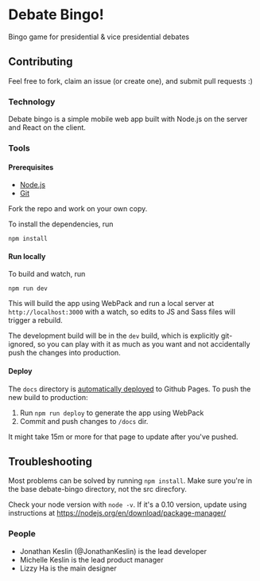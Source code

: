 # Debate Bingo!
Bingo game for presidential & vice presidential debates

## Contributing
Feel free to fork, claim an issue (or create one), and submit pull requests :)

### Technology
Debate bingo is a simple mobile web app built with Node.js on the server and React on the client.

### Tools
#### Prerequisites
* [Node.js](https://nodejs.org)
* [Git](https://git-scm.com)

Fork the repo and work on your own copy.

To install the dependencies, run

    npm install


#### Run locally
To build and watch, run

    npm run dev

This will build the app using WebPack and run a local server at `http://localhost:3000` with a watch, so edits to JS and Sass files will trigger a rebuild.

The development build will be in the `dev` build, which is explicitly git-ignored, so you can play with it as much as you want and not accidentally push the changes into production.

#### Deploy

The `docs` directory is [automatically deployed](https://help.github.com/articles/configuring-a-publishing-source-for-github-pages/#publishing-your-github-pages-site-from-a-docs-folder-on-your-master-branch) to Github Pages. To push the new build to production:

1. Run `npm run deploy` to generate the app using WebPack
2. Commit and push changes to `/docs` dir.

It might take 15m or more for that page to update after you've pushed.

## Troubleshooting
Most problems can be solved by running ``npm install``. Make sure you're in the
base debate-bingo directory, not the src direcfory.

Check your node version with ``node -v``. If it's a 0.10 version, update using
instructions at https://nodejs.org/en/download/package-manager/

### People
* Jonathan Keslin (@JonathanKeslin) is the lead developer
* Michelle Keslin is the lead product manager
* Lizzy Ha is the main designer
